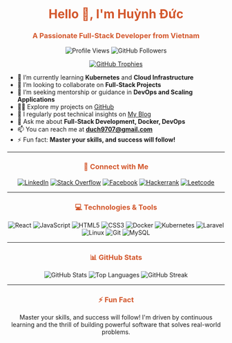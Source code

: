 <h1 align="center" style="color: #d3572c;">Hello 👋, I'm Huỳnh Đức</h1>
<h3 align="center" style="color: #d3572c;">A Passionate Full-Stack Developer from Vietnam</h3>

<p align="center"> 
  <img src="https://komarev.com/ghpvc/?username=devhimdeeptry&label=Profile%20views&color=d3572c&style=flat" alt="Profile Views" /> 
  <img src="https://img.shields.io/github/followers/DevHimDeepTry?label=Followers&style=social" alt="GitHub Followers" />
</p>

<p align="center">
  <a href="https://github.com/ryo-ma/github-profile-trophy">
    <img src="https://github-profile-trophy.vercel.app/?username=devhimdeeptry&theme=flat&no-frame=true&margin-w=15&margin-h=15&row=1&column=5" alt="GitHub Trophies" />
  </a>
</p>

- 🌱 I’m currently learning **Kubernetes** and **Cloud Infrastructure**
- 👯 I’m looking to collaborate on **Full-Stack Projects**
- 🤝 I’m seeking mentorship or guidance in **DevOps and Scaling Applications**
- 👨‍💻 Explore my projects on [GitHub](https://github.com/DevHimDeepTry)
- 📝 I regularly post technical insights on [My Blog](#)
- 💬 Ask me about **Full-Stack Development, Docker, DevOps**
- 📫 You can reach me at **duch9707@gmail.com**
- ⚡ Fun fact: **Master your skills, and success will follow!**

---

<h3 align="center" style="color: #d3572c;">📧 Connect with Me</h3>
<p align="center">
  <a href="https://www.linkedin.com/in/duc-huynh-235a98290/" target="_blank"><img align="center" src="https://img.icons8.com/color/48/000000/linkedin.png" alt="LinkedIn" /></a>
  <a href="https://stackoverflow.com/users/27812867" target="_blank"><img align="center" src="https://img.icons8.com/color/48/000000/stackoverflow.png" alt="Stack Overflow" /></a>
  <a href="https://www.facebook.com/profile.php?id=61566955807461" target="_blank"><img align="center" src="https://img.icons8.com/color/48/000000/facebook.png" alt="Facebook" /></a>
  <a href="https://www.hackerrank.com/duch9707" target="_blank"><img align="center" src="https://img.icons8.com/color/48/000000/hackerrank.png" alt="Hackerrank" /></a>
  <a href="https://leetcode.com/u/devhimdeeptry/" target="_blank"><img align="center" src="https://img.icons8.com/color/48/000000/leetcode.png" alt="Leetcode" /></a>
</p>

---

<h3 align="center" style="color: #d3572c;">💻 Technologies & Tools</h3>
<p align="center">
  <img src="https://img.icons8.com/color/48/000000/react-native.png" alt="React" />
  <img src="https://img.icons8.com/color/48/000000/javascript.png" alt="JavaScript" />
  <img src="https://img.icons8.com/color/48/000000/html-5.png" alt="HTML5" />
  <img src="https://img.icons8.com/color/48/000000/css3.png" alt="CSS3" />
  <img src="https://img.icons8.com/color/48/000000/docker.png" alt="Docker" />
  <img src="https://img.icons8.com/color/48/000000/kubernetes.png" alt="Kubernetes" />
  <img src="https://img.icons8.com/color/48/000000/laravel.png" alt="Laravel" />
  <img src="https://img.icons8.com/color/48/000000/linux.png" alt="Linux" />
  <img src="https://img.icons8.com/color/48/000000/git.png" alt="Git" />
  <img src="https://img.icons8.com/color/48/000000/mysql-logo.png" alt="MySQL" />
</p>

---

<h3 align="center" style="color: #d3572c;">📊 GitHub Stats</h3>
<p align="center">
  <img src="https://github-readme-stats.vercel.app/api?username=devhimdeeptry&show_icons=true&theme=radical&title_color=d3572c&text_color=ffffff&bg_color=282828&hide_border=true" alt="GitHub Stats" />
  <img src="https://github-readme-stats.vercel.app/api/top-langs/?username=devhimdeeptry&layout=compact&theme=radical&title_color=d3572c&text_color=ffffff&bg_color=282828&hide_border=true" alt="Top Languages" />
  <img src="https://github-readme-streak-stats.herokuapp.com/?user=devhimdeeptry&theme=radical&title_color=d3572c&text_color=ffffff&background=282828&hide_border=true" alt="GitHub Streak" />
</p>

---

<h3 align="center" style="color: #d3572c;">⚡ Fun Fact</h3>
<p align="center">Master your skills, and success will follow! I'm driven by continuous learning and the thrill of building powerful software that solves real-world problems.</p>
